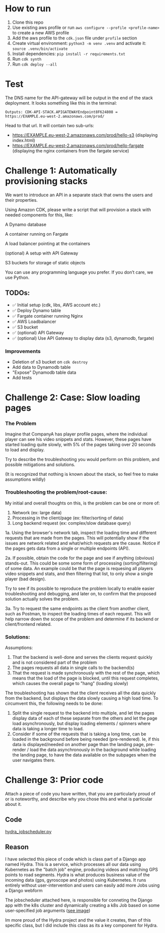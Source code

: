 # How to run
1. Clone this repo
2. Use existing aws profile or run `aws configure --profile <profile-name>` to create a new AWS profile
3. Add the aws profile <profile-name> to the `cdk.json` file under `profile` section
4. Create virtual environment: `python3 -m venv .venv` and activate it: `source .venv/bin/activate`
5. Install dependencies: `pip install -r requirements.txt` 
6. Run `cdk synth`
7. Run `cdk deploy --all`
# Test
The DNS name for the API-gateway will be output in the end of the stack deployment. 
It looks something like this in the terminal:

`Outputs:
CDK-API-STACK.APIGATEWAYEndpoint8F624808 = https://EXAMPLE.eu-west-2.amazonaws.com/prod/`

Head to that url. It will contain two sub-urls:

* https://EXAMPLE.eu-west-2.amazonaws.com/prod/hello-s3 (displaying index.html) 
* https://EXAMPLE.eu-west-2.amazonaws.com/prod/hello-fargate (displaying the nginx containers from the fargate service)

# Challenge 1: Automatically provisioning stacks
We want to introduce an API in a separate stack that owns the users and their properties.

Using Amazon CDK, please write a script that will provision a stack with needed components for this, like:

A Dynamo database

A container running on Fargate

A load balancer pointing at the containers

(optional) A setup with API Gateway

S3 buckets for storage of static objects


You can use any programming language you prefer. If you don’t care, we use Python.

## TODOs:
- :white_check_mark: Initial setup (cdk, libs, AWS account etc.)
- :white_check_mark: Deploy Dynamo table
- :white_check_mark: Fargate container running Nginx
- :white_check_mark: AWS Loadbalancer
- :white_check_mark: S3 bucket
- :white_check_mark: (optional) API Gateway
- :white_check_mark: (optional) Use API Gateway to display data (s3, dynamodb, fargate)

### Improvements
- Deletion of s3 bucket on `cdk destroy`
- Add data to Dynamodb table
- "Expose" Dynamodb table data
- Add tests

# Challenge 2: Case: Slow loading pages 
### The Problem
Imagine that CompanyA has player profile pages, where the individual player can see his video snippets and stats.
However, these pages have started loading quite slowly, with 5% of the pages taking over 20 seconds to load and display.

Try to describe the troubleshooting you would perform on this problem, and possible mitigations and solutions.

(It is recognized that nothing is known about the stack, so feel free to make assumptions wildly)


### Troubleshooting the problem/root-cause:
My initial and overall thoughts on this, is the problem can be one or more of:
1. Network (ex: large data)
2. Processing in the client/page (ex: filter/sorting of data)
3. Long backend request (ex: complex/slow database query)


1a. Using the browser's network tab, inspect the loading time and different requests that are made from the pages. This will potentially show if the issues are network related and what/which requests are the cause. 
Notice if the pages gets data from a single or multiple endpoints (API).

2a. If possible, obtain the code for the page and see if anything (obvious) stands-out. This could be some some form of processing (sorting/filtering) of some data. An example could be that the page is requesing all players video snippets and stats, and then filtering that list, to only show a single player (bad design).

Try to see if its possible to reproduce the problem locally to enable easier troubleshooting and debugging, and later on, to confirm that the proposed solution actually solves the problem. 

3a. Try to request the same endpoints as the client from another client, such as Postman, to inspect the loading times of each request. This will help narrow down the scope of the problem and determine if its backend or client/frontend related.


### Solutions:
Assumptions:
1. That the backend is well-done and serves the clients request quickly and is not considered part of the problem
2. The pages requests all data in single calls to the backend(s)
3. That the request is made synchronously with the rest of the page, which means that the load of the page is blocked, until this request completes, which causes the overall page to "hang" (loading slowly)

The troubleshooting has shown that the client receives all the data quickly from the backend, but displays the data slowly causing a high load time. To circumvent this, the following needs to be done:
1. Split the single request to the backend into multiple, and let the pages display data of each of these separate from the others and let the page load asynchronously, but display loading elements / spinners where data is taking a longer time to load. 
2. Consider if some of the requests that is taking a long time, can be loaded in the background before being needed (pre-rendered). Ie, if this data is displayed/needed on another page than the landing page, pre-render / load the data asynchronously in the background while loading the landing page, to have the data available on the subpages when the user navigates there. 


# Challenge 3: Prior code
Attach a piece of code you have written, that you are particularly proud of or is noteworthy, and describe why you chose this and what is particular about it.


## Code
[hydra_jobscheduler.py](hydra_jobscheduler.py)

## Reason
I have selected this piece of code which is class part of a Django app named Hydra. This is a service, which processes all our data using Kubernetes as the "batch job" engine, producing videos and matching GPS points to road segments.
Hydra is what produces business value of the incoming data (gps, gyroscope and photos) using Kubernetes. It runs entirely without user-intervention and users can easily add more Jobs using a Django webform 

The jobscheduler attached here, is responsible for conneting the Django app with the k8s cluster and dynamically creating a k8s Job based on some user-specified job arguments ([see image](hydra_jobspec.png))

Im more proud of the Hydra project and the value it creates, than of this specific class, but I did include this class as its a key component for Hydra.
